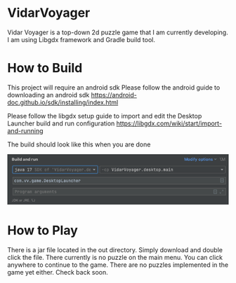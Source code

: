 # VidarVoyager
Vidar Voyager is a top-down 2d puzzle game that I am currently developing. I am using Libgdx framework and Gradle build tool.

# How to Build
This project will require an android sdk
Please follow the android guide to downloading an android sdk
https://android-doc.github.io/sdk/installing/index.html

Please follow the libgdx setup guide to import and edit the Desktop Launcher build and run configuration 
https://libgdx.com/wiki/start/import-and-running

The build should look like this when you are done

![alt text](https://github.com/thunderPumaFalconBird/VidarVoyager/blob/master/BuildConfig.png?raw=true)

# How to Play
There is a jar file located in the out directory. Simply download and double click the file. 
There currently is no puzzle on the main menu. You can click anywhere to continue to the game.
There are no puzzles implemented in the game yet either. Check back soon.
